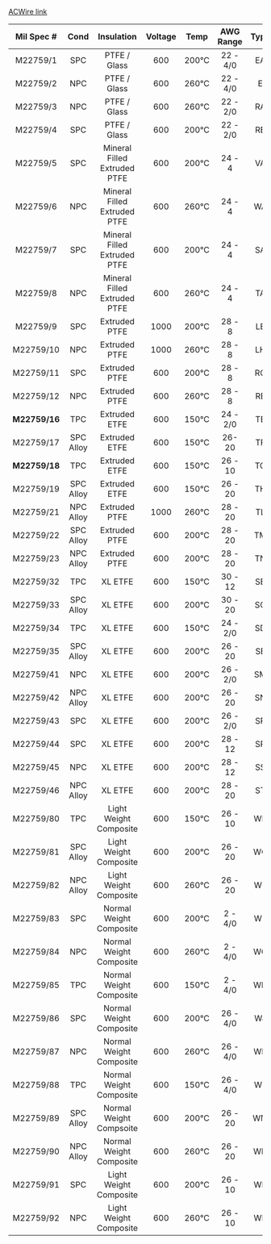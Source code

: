 [ACWire link](https://www.awcwire.com/mil-spec-wire-and-cable/m22759)

| Mil Spec # |    Cond   |          Insulation          | Voltage |   Temp  | AWG Range | Type |
|:----------:|:---------:|:----------------------------:|:-------:|:-------:|:---------:|:----:|
|  M22759/1  |    SPC    |         PTFE / Glass         |   600   |  200°C  |  22 - 4/0 |  EA  |
|  M22759/2  |    NPC    |         PTFE / Glass         |   600   |  260°C  |  22 - 4/0 |   E  |
|  M22759/3  |    NPC    |         PTFE / Glass         |   600   |  260°C  |  22 - 2/0 |  RA  |
|  M22759/4  |    SPC    |         PTFE / Glass         |   600   |  200°C  |  22 - 2/0 |  RB  |
|  M22759/5  |    SPC    | Mineral Filled Extruded PTFE |   600   |  200°C  |   24 - 4  |  VA  |
|  M22759/6  |    NPC    | Mineral Filled Extruded PTFE |   600   |  260°C  |   24 - 4  |  WA  |
|  M22759/7  |    SPC    | Mineral Filled Extruded PTFE |   600   |  200°C  |   24 - 4  |  SA  |
|  M22759/8  |    NPC    | Mineral Filled Extruded PTFE |   600   |  260°C  |   24 - 4  |  TA  |
|  M22759/9  |    SPC    |         Extruded PTFE        |   1000  |  200°C  |   28 - 8  |  LE  |
|  M22759/10 |    NPC    |         Extruded PTFE        |   1000  |  260°C  |   28 - 8  |  LH  |
|  M22759/11 |    SPC    |         Extruded PTFE        |   600   |  200°C  |   28 - 8  |  RC  |
|  M22759/12 |    NPC    |         Extruded PTFE        |   600   |  260°C  |   28 - 8  |  RE  |
|  **M22759/16** |    TPC    |         Extruded ETFE        |   600   |  150°C  |  24 - 2/0 |  TE  |
|  M22759/17 | SPC Alloy |         Extruded ETFE        |   600   |  150°C  |   26-20   |  TF  |
|  **M22759/18** |    TPC    |         Extruded ETFE        |   600   |  150°C  |  26 - 10  |  TG  |
|  M22759/19 | SPC Alloy |         Extruded ETFE        |   600   |  150°C  |  26 - 20  |  TH  |
|  M22759/21 | NPC Alloy |         Extruded PTFE        |   1000  |  260°C  |  28 - 20  |  TL  |
|  M22759/22 | SPC Alloy |         Extruded PTFE        |   600   |  200°C  |  28 - 20  |  TM  |
|  M22759/23 | NPC Alloy |         Extruded PTFE        |   600   |  200°C  |  28 - 20  |  TN  |
|  M22759/32 |    TPC    |            XL ETFE           |   600   |  150°C  |  30 - 12  |  SB  |
|  M22759/33 | SPC Alloy |            XL ETFE           |   600   |  200°C  |  30 - 20  |  SC  |
|  M22759/34 |    TPC    |            XL ETFE           |   600   |  150°C  |  24 - 2/0 |  SD  |
|  M22759/35 | SPC Alloy |            XL ETFE           |   600   |  200°C  |  26 - 20  |  SE  |
|  M22759/41 |    NPC    |            XL ETFE           |   600   |  200°C  |  26 - 2/0 |  SM  |
|  M22759/42 | NPC Alloy |            XL ETFE           |   600   |  200°C  |  26 - 20  |  SN  |
|  M22759/43 |    SPC    |            XL ETFE           |   600   |  200°C  |  26 - 2/0 |  SP  |
|  M22759/44 |    SPC    |            XL ETFE           |   600   |  200°C  |  28 - 12  |  SR  |
|  M22759/45 |    NPC    |            XL ETFE           |   600   |  200°C  |  28 - 12  |  SS  |
|  M22759/46 | NPC Alloy |            XL ETFE           |   600   |  200°C  |  28 - 20  |  ST  |
|  M22759/80 |    TPC    |    Light Weight Composite    |   600   | 150°C   |  26 - 10  |  WB  |
|  M22759/81 | SPC Alloy |    Light Weight Composite    |   600   | 200°C   |  26 - 20  |  WC  |
|  M22759/82 | NPC Alloy |    Light Weight Composite    |   600   | 260°C   |  26 - 20  |  WE  |
|  M22759/83 |    SPC    |    Normal Weight Composite   |   600   | 200°C   |  2 - 4/0  |  WF  |
|  M22759/84 |    NPC    |    Normal Weight Composite   |   600   | 260°C   |  2 - 4/0  |  WG  |
|  M22759/85 |    TPC    |    Normal Weight Composite   |   600   | 150°C   |  2 - 4/0  |  WH  |
|  M22759/86 |    SPC    |    Normal Weight Composite   |   600   |  200°C  |  26 - 4/0 |  WJ  |
|  M22759/87 |    NPC    |    Normal Weight Composite   |   600   | 260°C   |  26 - 4/0 |  WK  |
|  M22759/88 |    TPC    |    Normal Weight Composite   |   600   | 150°C   |  26 - 4/0 |  WL  |
|  M22759/89 | SPC Alloy |    Normal Weight Compsoite   |   600   |  200°C  |  26 - 20  |  WM  |
|  M22759/90 | NPC Alloy |    Normal Weight Composite   |   600   | 260°C   |  26 - 20  |  WN  |
|  M22759/91 |    SPC    |    Light Weight Composite    |   600   | 200°C   |  26 - 10  |  WP  |
|  M22759/92 |    NPC    |    Light Weight Composite    |   600   | 260°C   |  26 - 10  |  WR  |
